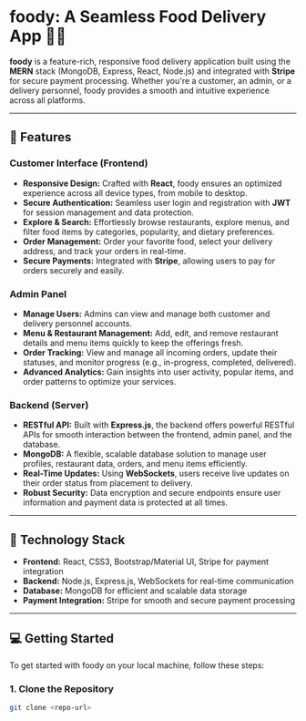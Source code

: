 # **foody: A Seamless Food Delivery App 🍔🍕**

**foody** is a feature-rich, responsive food delivery application built using the **MERN** stack (MongoDB, Express, React, Node.js) and integrated with **Stripe** for secure payment processing. Whether you're a customer, an admin, or a delivery personnel, foody provides a smooth and intuitive experience across all platforms.

---

## **📱 Features**

### **Customer Interface (Frontend)**
- **Responsive Design:** Crafted with **React**, foody ensures an optimized experience across all device types, from mobile to desktop.
- **Secure Authentication:** Seamless user login and registration with **JWT** for session management and data protection.
- **Explore & Search:** Effortlessly browse restaurants, explore menus, and filter food items by categories, popularity, and dietary preferences.
- **Order Management:** Order your favorite food, select your delivery address, and track your orders in real-time.
- **Secure Payments:** Integrated with **Stripe**, allowing users to pay for orders securely and easily.

### **Admin Panel**
- **Manage Users:** Admins can view and manage both customer and delivery personnel accounts.
- **Menu & Restaurant Management:** Add, edit, and remove restaurant details and menu items quickly to keep the offerings fresh.
- **Order Tracking:** View and manage all incoming orders, update their statuses, and monitor progress (e.g., in-progress, completed, delivered).
- **Advanced Analytics:** Gain insights into user activity, popular items, and order patterns to optimize your services.

### **Backend (Server)**
- **RESTful API:** Built with **Express.js**, the backend offers powerful RESTful APIs for smooth interaction between the frontend, admin panel, and the database.
- **MongoDB:** A flexible, scalable database solution to manage user profiles, restaurant data, orders, and menu items efficiently.
- **Real-Time Updates:** Using **WebSockets**, users receive live updates on their order status from placement to delivery.
- **Robust Security:** Data encryption and secure endpoints ensure user information and payment data is protected at all times.

---

## **🚀 Technology Stack**

- **Frontend:** React, CSS3, Bootstrap/Material UI, Stripe for payment integration
- **Backend:** Node.js, Express.js, WebSockets for real-time communication
- **Database:** MongoDB for efficient and scalable data storage
- **Payment Integration:** Stripe for smooth and secure payment processing

---

## **💻 Getting Started**

To get started with foody on your local machine, follow these steps:

### 1. Clone the Repository
```bash
git clone <repo-url>
